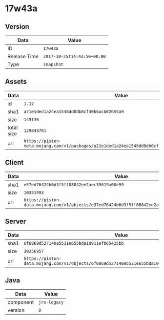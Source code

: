 # 17w43a

## Version

|**Data**        | **Value**                 |
|----------------|-------------------------|
| ID   | ```17w43a```   |
| Release Time   | ```2017-10-25T14:43:50+00:00```   |
| Type   | ```snapshot```   |

## Assets

|**Data**        | **Value**                 |
|----------------|-------------------------|
| id   | ```1.12```   |
| sha1   | ```a21e1ded1a24ea1548dd8db0cf30b6acb02655a9```   |
| size   | ```143136```   |
| total size  | ```129843781```  |
| url       | ```https://piston-meta.mojang.com/v1/packages/a21e1ded1a24ea1548dd8db0cf30b6acb02655a9/1.12.json``` |

## Client

|**Data**        | **Value**                 |
|----------------|-------------------------|
| sha1   | ```e37ed76424b6d3f5ff08842ee2aec35619a00e99```   |
| size   | ```10351493```   |
| url       | ```https://piston-data.mojang.com/v1/objects/e37ed76424b6d3f5ff08842ee2aec35619a00e99/client.jar``` |

## Server

|**Data**        | **Value**                 |
|----------------|-------------------------|
| sha1   | ```6f6869d527140e5531e655bda10911efb65425bb```   |
| size   | ```30256957```   |
| url       | ```https://piston-data.mojang.com/v1/objects/6f6869d527140e5531e655bda10911efb65425bb/server.jar``` |

## Java

|**Data**        | **Value**                 |
|----------------|-------------------------|
| component   | ```jre-legacy```   |
| version   | ```8```   |